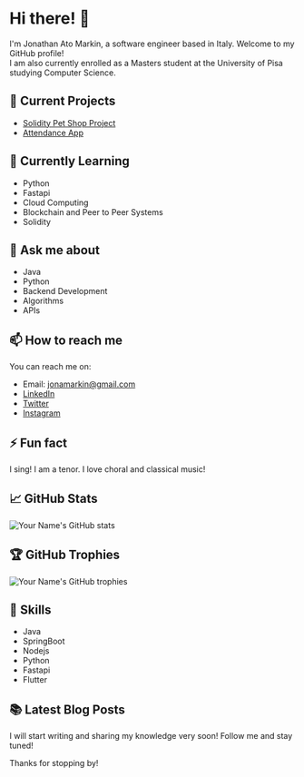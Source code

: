 
# Hi there! 👋

I'm Jonathan Ato Markin, a software engineer based in Italy. Welcome to my GitHub profile! \
I am also currently enrolled as a Masters student at the University of Pisa studying Computer Science.

## 🔭 Current Projects

- [Solidity Pet Shop Project ](https://github.com/jonamarkin/pet-shop-solidity)
- [Attendance App](https://github.com/jonamarkin/iAttend)

## 🌱 Currently Learning

- Python
- Fastapi
- Cloud Computing
- Blockchain and Peer to Peer Systems
- Solidity

## 💬 Ask me about

- Java
- Python
- Backend Development
- Algorithms
- APIs

## 📫 How to reach me

You can reach me on:

- Email: jonamarkin@gmail.com
- [LinkedIn](https://www.linkedin.com/in/atomarkin/)
- [Twitter](https://twitter.com/mr_markin1)
- [Instagram](https://www.instagram.com/_mr_markin_/)

## ⚡ Fun fact

I sing! I am a tenor. I love choral and classical music!

## 📈 GitHub Stats

![Your Name's GitHub stats](https://github-readme-stats.vercel.app/api?username=jonamarkin&show_icons=true&theme=radical)

## 🏆 GitHub Trophies

![Your Name's GitHub trophies](https://github-profile-trophy.vercel.app/?username=jonamarkin&theme=onedark)

## 🚀 Skills

- Java
- SpringBoot
- Nodejs
- Python
- Fastapi
- Flutter

## 📚 Latest Blog Posts
I will start writing and sharing my knowledge very soon! Follow me and stay tuned!

Thanks for stopping by!

<!---
jonamarkin/jonamarkin is a ✨ special ✨ repository because its `README.md` (this file) appears on your GitHub profile.
You can click the Preview link to take a look at your changes.
--->
